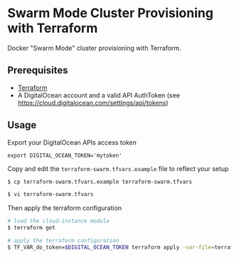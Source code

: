 Swarm Mode Cluster Provisioning with Terraform
==============================================

Docker "Swarm Mode" cluster provisioning with Terraform.

Prerequisites
-------------

- [Terraform](https://www.terraform.io/downloads.html)
- A DigitalOcean account and a valid API AuthToken (see https://cloud.digitalocean.com/settings/api/tokens)

Usage
-----

Export your DigitalOcean APIs access token

```
export DIGITAL_OCEAN_TOKEN='mytoken'
```

Copy and edit the `terraform-swarm.tfvars.example` file to reflect your setup

```bash
$ cp terraform-swarm.tfvars.example terraform-swarm.tfvars

$ vi terraform-swarm.tfvars
```

Then apply the terraform configuration

```bash
# load the cloud-instance module
$ terraform get

# apply the terraform configuration
$ TF_VAR_do_token=$DIGITAL_OCEAN_TOKEN terraform apply -var-file=terraform-swarm.tfvars
```
